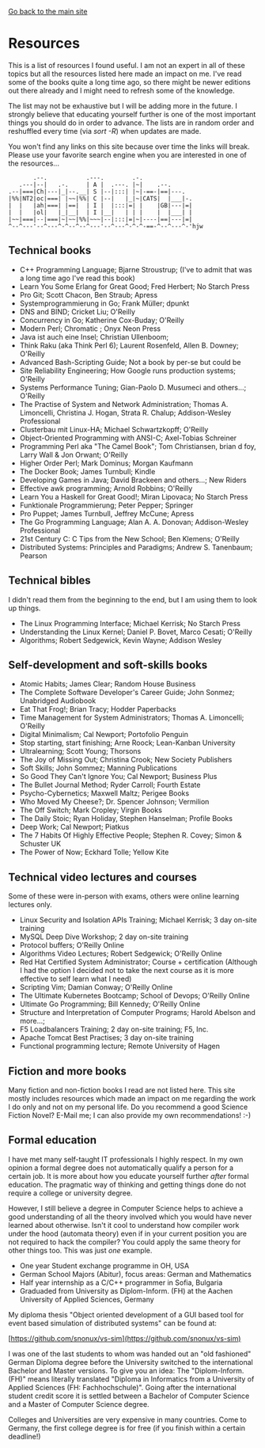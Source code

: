 [Go back to the main site](./)

# Resources

This is a list of resources I found useful. I am not an expert in all of these topics but all the resources listed here made an impact on me. I've read some of the books quite a long time ago, so there might be newer editions out there already and I might need to refresh some of the knowledge.

The list may not be exhaustive but I will be adding more in the future. I strongly believe that educating yourself further is one of the most important things you should do in order to advance. The lists are in random order and reshuffled every time (via *sort -R*) when updates are made.

You won't find any links on this site because over time the links will break. Please use your favorite search engine when you are interested in one of the resources...

```
       .--.           .---.        .-.
   .---|--|   .-.     | A |  .---. |~|    .--.
.--|===|Ch|---|_|--.__| S |--|:::| |~|-==-|==|---.
|%%|NT2|oc|===| |~~|%%| C |--|   |_|~|CATS|  |___|-.
|  |   |ah|===| |==|  | I |  |:::|=| |    |GB|---|=|
|  |   |ol|   |_|__|  | I |__|   | | |    |  |___| |
|~~|===|--|===|~|~~|%%|~~~|--|:::|=|~|----|==|---|=|
^--^---'--^---^-^--^--^---'--^---^-^-^-==-^--^---^-'hjw
```

## Technical books

* C++ Programming Language; Bjarne Stroustrup; (I've to admit that was a long time ago I've read this book)
* Learn You Some Erlang for Great Good; Fred Herbert; No Starch Press
* Pro Git; Scott Chacon, Ben Straub; Apress
* Systemprogrammierung in Go; Frank Müller; dpunkt
* DNS and BIND; Cricket Liu; O'Reilly
* Concurrency in Go; Katherine Cox-Buday; O'Reilly
* Modern Perl; Chromatic ; Onyx Neon Press
* Java ist auch eine Insel; Christian Ullenboom; 
* Think Raku (aka Think Perl 6); Laurent Rosenfeld, Allen B. Downey; O'Reilly
* Advanced Bash-Scripting Guide; Not a book by per-se but could be
* Site Reliability Engineering; How Google runs production systems; O'Reilly
* Systems Performance Tuning; Gian-Paolo D. Musumeci and others...; O'Reilly
* The Practise of System and Network Administration; Thomas A. Limoncelli, Christina J. Hogan, Strata R. Chalup; Addison-Wesley Professional
* Clusterbau mit Linux-HA; Michael Schwartzkopff; O'Reilly
* Object-Oriented Programming with ANSI-C; Axel-Tobias Schreiner
* Programming Perl aka "The Camel Book"; Tom Christiansen, brian d foy, Larry Wall & Jon Orwant; O'Reilly
* Higher Order Perl; Mark Dominus; Morgan Kaufmann
* The Docker Book; James Turnbull; Kindle
* Developing Games in Java; David Brackeen and others...; New Riders
* Effective awk programming; Arnold Robbins; O'Reilly
* Learn You a Haskell for Great Good!; Miran Lipovaca; No Starch Press
* Funktionale Programmierung; Peter Pepper; Springer
* Pro Puppet; James Turnbull, Jeffrey McCune; Apress
* The Go Programming Language; Alan A. A. Donovan; Addison-Wesley Professional
* 21st Century C: C Tips from the New School; Ben Klemens; O'Reilly
* Distributed Systems: Principles and Paradigms; Andrew S. Tanenbaum; Pearson

## Technical bibles

I didn't read them from the beginning to the end, but I am using them to look up things.

* The Linux Programming Interface; Michael Kerrisk; No Starch Press
* Understanding the Linux Kernel; Daniel P. Bovet, Marco Cesati; O'Reilly
* Algorithms; Robert Sedgewick, Kevin Wayne; Addison Wesley

## Self-development and soft-skills books

* Atomic Habits; James Clear; Random House Business
* The Complete Software Developer's Career Guide; John Sonmez; Unabridged Audiobook
* Eat That Frog!; Brian Tracy; Hodder Paperbacks
* Time Management for System Administrators; Thomas A. Limoncelli; O'Reilly
* Digital Minimalism; Cal Newport; Portofolio Penguin
* Stop starting, start finishing; Arne Roock; Lean-Kanban University
* Ultralearning; Scott Young; Thorsons
* The Joy of Missing Out; Christina Crook; New Society Publishers
* Soft Skills; John Sommez; Manning Publications
* So Good They Can't Ignore You; Cal Newport; Business Plus
* The Bullet Journal Method; Ryder Carroll; Fourth Estate
* Psycho-Cybernetics; Maxwell Maltz; Perigee Books
* Who Moved My Cheese?; Dr. Spencer Johnson; Vermilion
* The Off Switch; Mark Cropley; Virgin Books
* The Daily Stoic; Ryan Holiday, Stephen Hanselman; Profile Books
* Deep Work; Cal Newport; Piatkus
* The 7 Habits Of Highly Effective People; Stephen R. Covey; Simon & Schuster UK
* The Power of Now; Eckhard Tolle; Yellow Kite

## Technical video lectures and courses

Some of these were in-person with exams, others were online learning lectures only.

* Linux Security and Isolation APIs Training; Michael Kerrisk; 3 day on-site training
* MySQL Deep Dive Workshop; 2 day on-site training
* Protocol buffers; O'Reilly Online
* Algorithms Video Lectures; Robert Sedgewick; O'Reilly Online
* Red Hat Certified System Administrator; Course + certification (Although I had the option I decided not to take the next course as it is more effective to self learn what I need)
* Scripting Vim; Damian Conway; O'Reilly Online
* The Ultimate Kubernetes Bootcamp; School of Devops; O'Reilly Online
* Ultimate Go Programming; Bill Kennedy; O'Reilly Online
* Structure and Interpretation of Computer Programs; Harold Abelson and more...; 
* F5 Loadbalancers Training; 2 day on-site training; F5, Inc. 
* Apache Tomcat Best Practises; 3 day on-site training
* Functional programming lecture; Remote University of Hagen

## Fiction and more books

Many fiction and non-fiction books I read are not listed here. This site mostly includes resources which made an impact on me regarding the work I do only and not on my personal life. Do you recommend a good Science Fiction Novel? E-Mail me; I can also provide my own recommendations! :-)

## Formal education

I have met many self-taught IT professionals I highly respect. In my own opinion a formal degree does not automatically qualify a person for a certain job. It is more about how you educate yourself further *after* formal education. The pragmatic way of thinking and getting things done do not require a college or university degree.

However, I still believe a degree in Computer Science helps to achieve a good understanding of all the theory involved which you would have never learned about otherwise. Isn't it cool to understand how compiler work under the hood (automata theory) even if in your current position you are not required to hack the compiler? You could apply the same theory for other things too. This was just *one* example.

* One year Student exchange programme in OH, USA
* German School Majors (Abitur), focus areas: German and Mathematics
* Half year internship as a C/C++ programmer in Sofia, Bulgaria
* Graduaded from University as Diplom-Inform. (FH) at the Aachen University of Applied Sciences, Germany

My diploma thesis "Object oriented development of a GUI based tool for event based simulation of distributed systems" can be found at:

[https://github.com/snonux/vs-sim](https://github.com/snonux/vs-sim)

I was one of the last students to whom was handed out an "old fashioned" German Diploma degree before the University switched to the international Bachelor and Master versions. To give you an idea: The "Diplom-Inform. (FH)" means literally translated "Diploma in Informatics from a University of Applied Sciences (FH: Fachhochschule)". Going after the international student credit score it is settled between a Bachelor of Computer Science and a Master of Computer Science degree. 

Colleges and Universities are very expensive in many countries. Come to Germany, the first college degree is for free (if you finish within a certain deadline!)
